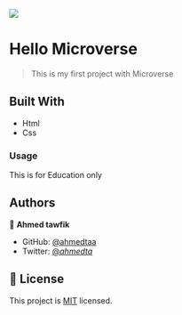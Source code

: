 ![](https://img.shields.io/badge/Microverse-blueviolet)

# Hello Microverse

> This is my first project with Microverse




## Built With

- Html
- Css



### Usage

This is for Education only




## Authors

👤 **Ahmed tawfik**

- GitHub: [@ahmedtaa](https://github.com/ahmedtaa)
- Twitter: [@_ahmedta_](https://twitter.com/_ahmedta_)


## 📝 License

This project is [MIT](./MIT.md) licensed.